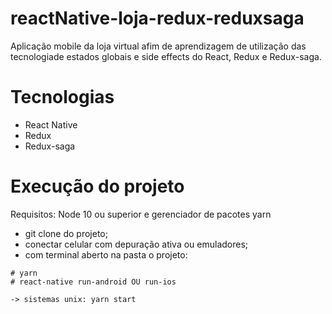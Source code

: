 # reactNative-loja-redux-reduxsaga

Aplicação mobile da loja virtual afim de aprendizagem de utilização das tecnologiade estados globais e side effects do React, Redux e Redux-saga.

# Tecnologias

- React Native
- Redux
- Redux-saga

# Execução do projeto

Requisitos: Node 10 ou superior e gerenciador de pacotes yarn

- git clone do projeto;
- conectar celular com depuração ativa ou emuladores;
- com terminal aberto na pasta o projeto:
```
# yarn
# react-native run-android OU run-ios

-> sistemas unix: yarn start
```
